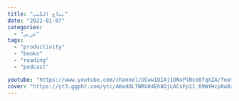 ```yaml
---
title: "بتاع الكتب"
date: "2022-01-07"
categories:
  - "عربي"
tags:
  - "productivity"
  - "books"
  - "reading"
  - "podcast"

youtube: "https://www.youtube.com/channel/UCww1UIAj1ONxPlNco0fqXZA/featured"
cover: "https://yt3.ggpht.com/ytc/AKedOLTWRG04Eh8OjLACsFp11_69WYHcpKw0z5nPi4my=s88-c-k-c0x00ffffff-no-rj"
---
```

